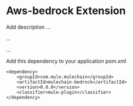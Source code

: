 # Aws-bedrock Extension

Add description ...


...


...


Add this dependency to your application pom.xml

```
<dependency>
    <groupId>com.mule.mulechain</groupId>
    <artifactId>mulechain-bedrock</artifactId>
    <version>0.0.0</version>
    <classifier>mule-plugin</classifier>
</dependency>
```
